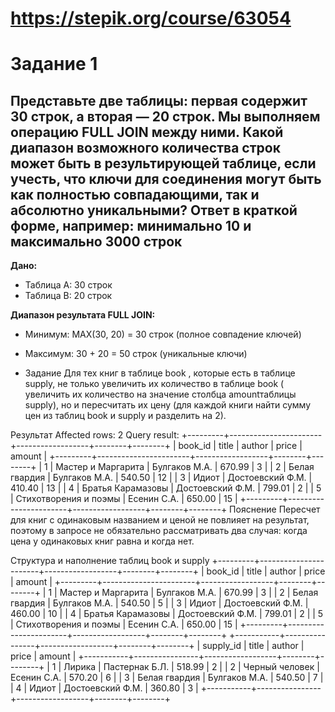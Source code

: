 # https://stepik.org/course/63054

# Задание 1
## Представьте две таблицы: первая содержит 30 строк, а вторая — 20 строк. Мы выполняем операцию FULL JOIN между ними. Какой диапазон возможного количества строк может быть в результирующей таблице, если учесть, что ключи для соединения могут быть как полностью совпадающими, так и абсолютно уникальными? Ответ в краткой форме, например: минимально 10 и максимально 3000 строк

**Дано:**
- Таблица A: 30 строк
- Таблица B: 20 строк

**Диапазон результата FULL JOIN:**
- Минимум: MAX(30, 20) = 30 строк (полное совпадение ключей)
- Максимум: 30 + 20 = 50 строк (уникальные ключи)

- Задание
Для тех книг в таблице book , которые есть в таблице supply, не только увеличить их количество в таблице book ( увеличить их количество на значение столбца amountтаблицы supply), но и пересчитать их цену (для каждой книги найти сумму цен из таблиц book и supply и разделить на 2).

Результат
Affected rows: 2
Query result:
+---------+-----------------------+------------------+--------+--------+
| book_id | title                 | author           | price  | amount |
+---------+-----------------------+------------------+--------+--------+
| 1       | Мастер и Маргарита    | Булгаков М.А.    | 670.99 | 3      |
| 2       | Белая гвардия         | Булгаков М.А.    | 540.50 | 12     |
| 3       | Идиот                 | Достоевский Ф.М. | 410.40 | 13     |
| 4       | Братья Карамазовы     | Достоевский Ф.М. | 799.01 | 2      |
| 5       | Стихотворения и поэмы | Есенин С.А.      | 650.00 | 15     |
+---------+-----------------------+------------------+--------+--------+
Пояснение
Пересчет для книг с одинаковым названием и ценой не повлияет на результат, поэтому в запросе не обязательно рассматривать два случая: когда цена у одинаковых книг равна и когда нет.

Структура и наполнение таблиц book и supply
+---------+-----------------------+------------------+--------+--------+
| book_id | title                 | author           | price  | amount |
+---------+-----------------------+------------------+--------+--------+
| 1       | Мастер и Маргарита    | Булгаков М.А.    | 670.99 | 3      |
| 2       | Белая гвардия         | Булгаков М.А.    | 540.50 | 5      |
| 3       | Идиот                 | Достоевский Ф.М. | 460.00 | 10     |
| 4       | Братья Карамазовы     | Достоевский Ф.М. | 799.01 | 2      |
| 5       | Стихотворения и поэмы | Есенин С.А.      | 650.00 | 15     |
+---------+-----------------------+------------------+--------+--------+
+-----------+----------------+------------------+--------+--------+
| supply_id | title          | author           | price  | amount |
+-----------+----------------+------------------+--------+--------+
| 1         | Лирика         | Пастернак Б.Л.   | 518.99 | 2      |
| 2         | Черный человек | Есенин С.А.      | 570.20 | 6      |
| 3         | Белая гвардия  | Булгаков М.А.    | 540.50 | 7      |
| 4         | Идиот          | Достоевский Ф.М. | 360.80 | 3      |
+-----------+----------------+------------------+--------+--------+



